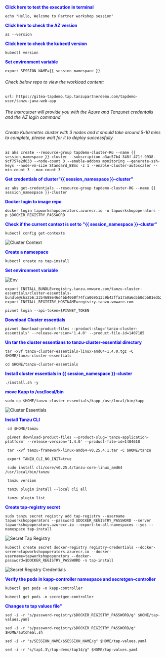 
<p style="color:blue"><strong> Click here to test the execution in terminal</strong></p>

```execute-1
echo "Hello, Welcome to Partner workshop session"
```


<p style="color:blue"><strong> Click here to check the AZ version</strong></p>

```execute
az --version
```

<p style="color:blue"><strong> Click here to check the kubectl version</strong></p>

```execute
kubectl version
```

<p style="color:blue"><strong> Set environment variable </strong></p>

```execute-all
export SESSION_NAME={{ session_namespace }}
```

###### Check below repo to view the workload content: 

```dashboard:open-url
url: https://gitea-tapdemo.tap.tanzupartnerdemo.com/tapdemo-user/tanzu-java-web-app
```

######  The instrcutoer will provide you with the Azure and Tanzunet credentails and the AZ login command


###### Create Kubernetes cluster with 3 nodes and it should take around 5-10 mins to complete, please wait for it to deploy successfully. 
 
```execute
az aks create --resource-group tapdemo-cluster-RG --name {{ session_namespace }}-cluster --subscription a3ac57b4-348f-471f-9938-9cf757e2d033 --node-count 3 --enable-addons monitoring --generate-ssh-keys --node-vm-size Standard_B8ms -z 1 --enable-cluster-autoscaler --min-count 3 --max-count 3
```

<p style="color:blue"><strong> Get credentials of cluster"{{ session_namespace }}-cluster" </strong></p>

```execute
az aks get-credentials --resource-group tapdemo-cluster-RG --name {{ session_namespace }}-cluster
```
  
<p style="color:blue"><strong> Docker login to image repo </strong></p>

```execute
docker login tapworkshopoperators.azurecr.io -u tapworkshopoperators -p $DOCKER_REGISTRY_PASSWORD
```

<p style="color:blue"><strong> Check if the current context is set to "{{ session_namespace }}-cluster" </strong></p>

```execute
kubectl config get-contexts
```

![Cluster Context](images/prepare-1.png)

<p style="color:blue"><strong> Create a namespace </strong></p>

```execute
kubectl create ns tap-install
```

<p style="color:blue"><strong> Set environment variable </strong></p>

![Env](images/prepare-2.png)

```execute
export INSTALL_BUNDLE=registry.tanzu.vmware.com/tanzu-cluster-essentials/cluster-essentials-bundle@sha256:2354688e46d4bb4060f74fca069513c9b42ffa17a0a6d5b0dbb81ed52242ea44
export INSTALL_REGISTRY_HOSTNAME=registry.tanzu.vmware.com
```

```execute
pivnet login --api-token=$PIVNET_TOKEN
```
<p style="color:blue"><strong> Download Cluster essentials </strong></p>
 
```execute
pivnet download-product-files --product-slug='tanzu-cluster-essentials' --release-version='1.4.0' --product-file-id=1407185
``` 
<p style="color:blue"><strong> Un tar the cluster essentians to tanzu-cluster-essential directory </strong></p>
 
```execute
tar -xvf tanzu-cluster-essentials-linux-amd64-1.4.0.tgz -C $HOME/tanzu-cluster-essentials
```
 
```execute
cd $HOME/tanzu-cluster-essentials
```

<p style="color:blue"><strong> Install cluster essentials in {{ session_namespace }}-cluster  </strong></p>

```execute
./install.sh -y
```
<p style="color:blue"><strong> move Kapp to /usr/local/bin  </strong></p>
 
```execute
sudo cp $HOME/tanzu-cluster-essentials/kapp /usr/local/bin/kapp
```
 
![Cluster Essentials](images/prepare-3.png)
 
<p style="color:blue"><strong> Install Tanzu CLI  </strong></p> 

```execute 
 cd $HOME/tanzu
```
 
```execute
 pivnet download-product-files --product-slug='tanzu-application-platform' --release-version='1.4.0' --product-file-id=1404618
```
 
```execute 
 tar -xvf tanzu-framework-linux-amd64-v0.25.4.1.tar -C $HOME/tanzu
```
 
```execute 
 export TANZU_CLI_NO_INIT=true
```
 

 
```execute 
 sudo install cli/core/v0.25.4/tanzu-core-linux_amd64 /usr/local/bin/tanzu
```
 
```execute 
 tanzu version
``` 
 
```execute 
 tanzu plugin install --local cli all
```
 
```execute
 tanzu plugin list
```
 
<p style="color:blue"><strong> Create tap-registry secret </strong></p>

```execute
sudo tanzu secret registry add tap-registry --username tapworkshopoperators --password $DOCKER_REGISTRY_PASSWORD --server tapworkshopoperators.azurecr.io --export-to-all-namespaces --yes --namespace tap-install
```

![Secret Tap Registry](images/prepare-4.png)

```execute
kubectl create secret docker-registry registry-credentials --docker-server=tapworkshopoperators.azurecr.io --docker-username=tapworkshopoperators --docker-password=$DOCKER_REGISTRY_PASSWORD -n tap-install
```

![Secret Registry Credentials](images/prepare-5.png)

<p style="color:blue"><strong> Verify the pods in kapp-controller namespace  and secretgen-controller </strong></p>

```execute
kubectl get pods -n kapp-controller
```

```execute
kubectl get pods -n secretgen-controller
```

<p style="color:blue"><strong> Changes to tap values file" </strong></p>

```execute
sed -i -r "s/password-registry/$DOCKER_REGISTRY_PASSWORD/g" $HOME/tap-values.yaml
```

```execute
sed -i -r "s/password-registry/$DOCKER_REGISTRY_PASSWORD/g" $HOME/autoheal.sh
```

```execute
sed -i -r "s/SESSION_NAME/$SESSION_NAME/g" $HOME/tap-values.yaml
```
```execute
sed -i -r "s/tap1.3\/tap-demo/tap14/g" $HOME/tap-values.yaml
``` 
